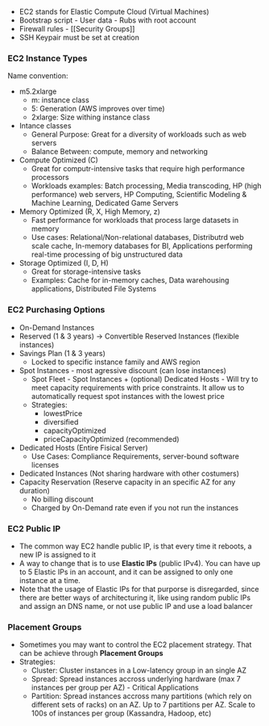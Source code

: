 - EC2 stands for Elastic Compute Cloud (Virtual Machines)
- Bootstrap script - User data - Rubs with root account
- Firewall rules - [[Security Groups]]
- SSH Keypair must be set at creation

### EC2 Instance Types
Name convention:
- m5.2xlarge
	- m: instance class
	- 5: Generation (AWS improves over time)
	- 2xlarge: Size withing instance class
- Intance classes
	- General Purpose: Great for a diversity of workloads such as web servers
	- Balance Between: compute, memory and networking
- Compute Optimized (C)
	- Great for computr-intensive tasks that require high performance processors
	- Workloads examples: Batch processing, Media transcoding, HP (high performance) web servers, HP Computing, Scientific Modeling & Machine Learning, Dedicated Game Servers
- Memory Optimized (R, X, High Memory, z)
	- Fast performance for workloads that process large datasets in memory
	- Use cases: Relational/Non-relational databases, Distributrd web scale cache, In-memory databases for BI, Applications performing real-time processing of big unstructured data
- Storage Optimized (I, D, H)
	- Great for storage-intensive tasks
	- Examples: Cache for in-memory caches, Data warehousing applications, Distributed File Systems

### EC2 Purchasing Options
- On-Demand Instances
- Reserved (1 & 3 years) -> Convertible Reserved Instances (flexible instances)
- Savings Plan (1 & 3 years)
	- Locked to specific instance family and AWS region
- Spot Instances - most agressive discount (can lose instances)
	- Spot Fleet - Spot Instances + (optional) Dedicated Hosts - Will try to meet capacity requirements with price constraints. It allow us to automatically request spot instances with the lowest price
	- Strategies:
		- lowestPrice
		- diversified
		- capacityOptimized
		- priceCapacityOptimized (recommended)
- Dedicated Hosts (Entire Fisical Server)
	- Use Cases: Compliance Requirements, server-bound software licenses
- Dedicated Instances (Not sharing hardware with other costumers)
- Capacity Reservation (Reserve capacity in an specific AZ for any duration)
	- No billing discount
	- Charged by On-Demand rate even if you not run the instances
### EC2 Public IP
- The common way EC2 handle public IP, is that every time it reboots, a new IP is assigned to it
- A way to change that is to use **Elastic IPs** (public IPv4). You can have up to 5 Elastic IPs in an account, and it can be assigned to only one instance at a time.
- Note that the usage of Elastic IPs for that purporse is disregarded, since there are better ways of architecturing it, like using random public IPs and assign an DNS name, or not use public IP and use a load balancer

### Placement Groups
- Sometimes you may want to control the EC2 placement strategy. That can be achieve through **Placement Groups**
- Strategies:
	- Cluster: Cluster instances in a Low-latency group in an single AZ
	- Spread: Spread instances accross underlying hardware (max 7 instances per group per AZ) - Critical Applications
	- Partition: Spread instances accross many partitions (which rely on different sets of racks) on an AZ. Up to 7 partitions per AZ. Scale to 100s of instances per group (Kassandra, Hadoop, etc)
